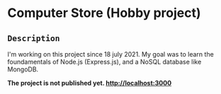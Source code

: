 # Computer Store (Hobby project)

## `Description`

I'm working on this project since 18 july 2021.
My goal was to learn the foundamentals of Node.js (Express.js), and a NoSQL database like MongoDB.

**The project is not published yet. [http://localhost:3000](http://localhost:3000)**
